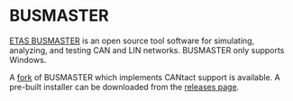 # BUSMASTER

[ETAS BUSMASTER](https://rbei-etas.github.io/busmaster/) is an open source tool software for simulating, analyzing, and testing CAN and LIN networks. BUSMASTER only supports Windows.

A [fork](https://github.com/linklayer/busmaster) of BUSMASTER which implements CANtact support is available. 
A pre-built installer can be downloaded from the [releases page](https://github.com/linklayer/busmaster/releases).